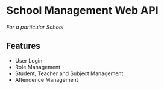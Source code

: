 # School Management Web API

_For a particular School_

## Features

- User Login
- Role Management
- Student, Teacher and Subject Management
- Attendence Management
